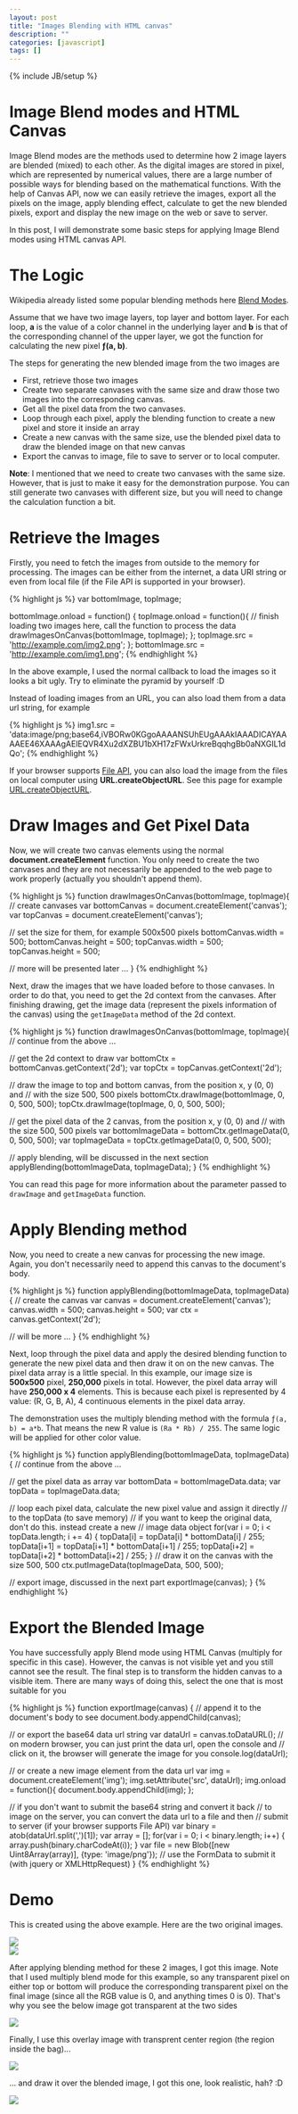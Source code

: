 ```yaml
---
layout: post
title: "Images Blending with HTML canvas"
description: ""
categories: [javascript]
tags: []
---
```

{% include JB/setup %}

<meta property="og:image" content="/files/2014-12-28-image-blending-with-html-canvas/meta.jpg">
<meta property="og:title" content="Images Blending with HTML canvas">

# Image Blend modes and HTML Canvas

Image Blend modes are the methods used to determine how 2 image layers are
blended (mixed) to each other. As the digital images are stored in pixel, which
are represented by numerical values, there are a large number of possible ways
for blending based on the mathematical functions. With the help of Canvas API,
now we can easily retrieve the images, export all the pixels on the image,
apply blending effect, calculate to get the new blended
pixels, export and display the new image on the web or save to server.

In this post, I will demonstrate some basic steps for applying Image Blend modes
using HTML canvas API.

# The Logic

Wikipedia already listed some popular blending methods here
[Blend Modes](http://en.wikipedia.org/wiki/Blend_modes).

Assume that we have two image layers, top layer and bottom layer. For each loop,
**a** is the value of a color channel in the underlying layer and **b** is that
of the corresponding channel of the upper layer, we got the function for
calculating the new pixel **ƒ(a, b)**.

The steps for generating the new blended image from the two images are

- First, retrieve those two images
- Create two separate canvases with the same size and draw those two images into
the corresponding canvas.
- Get all the pixel data from the two canvases.
- Loop through each pixel, apply the blending function to create a new pixel and
store it inside an array
- Create a new canvas with the same size, use the blended pixel data to draw the
blended image on that new canvas
- Export the canvas to image, file to save to server or to local computer.

**Note**: I mentioned that we need to create two canvases with the same size.
However, that is just to make it easy for the demonstration purpose. You can
still generate two canvases with different size, but you will need to change the
calculation function a bit.

<!-- more -->

# Retrieve the Images

Firstly, you need to fetch the images from outside to the memory for processing.
The images can be either from the internet, a data URI string or even from local
file (if the File API is supported in your browser).

{% highlight js %}
var bottomImage, topImage;

bottomImage.onload = function() {
  topImage.onload = function(){
    // finish loading two images here, call the function to process the data
    drawImagesOnCanvas(bottomImage, topImage);
  };
  topImage.src = 'http://example.com/img2.png';
};
bottomImage.src = 'http://example.com/img1.png';
{% endhighlight %}

In the above example, I used the normal callback to load the images so it looks
a bit ugly. Try to eliminate the pyramid by yourself :D

Instead of loading images from an URL, you can also load them from a data url
string, for example

{% highlight js %}
img1.src = 'data:image/png;base64,iVBORw0KGgoAAAANSUhEUgAAAkIAAADICAYAAAAEE46XAAAgAElEQVR4Xu2dXZBU1bXH17zFWxUrkreBqqhgBb0aNXGIL1dQo';
{% endhighlight %}

If your browser supports
[File API](https://developer.mozilla.org/en-US/docs/Web/API/File), you can also
load the image from the files on local computer using **URL.createObjectURL**.
See this page for example
[URL.createObjectURL](https://developer.mozilla.org/en-US/docs/Web/API/URL.createObjectURL).

# Draw Images and Get Pixel Data

Now, we will create two canvas elements using the normal
**document.createElement** function. You only need to create the two canvases
and they are not necessarily be appended to the web page to work properly
(actually you shouldn't append them).

{% highlight js %}
function drawImagesOnCanvas(bottomImage, topImage){
  // create canvases
  var bottomCanvas = document.createElement('canvas');
  var topCanvas = document.createElement('canvas');

  // set the size for them, for example 500x500 pixels
  bottomCanvas.width = 500;
  bottomCanvas.height = 500;
  topCanvas.width = 500;
  topCanvas.height = 500;

  // more will be presented later
  ...
}
{% endhighlight %}

Next, draw the images that we have loaded before to those canvases. In order to
do that, you need to get the 2d context from the canvases. After finishing
drawing, get the image data (represent the pixels information of the canvas)
using the `getImageData` method of the 2d context.

{% highlight js %}
function drawImagesOnCanvas(bottomImage, topImage){
  // continue from the above
  ...

  // get the 2d context to draw
  var bottomCtx = bottomCanvas.getContext('2d');
  var topCtx = topCanvas.getContext('2d');

  // draw the image to top and bottom canvas, from the position x, y (0, 0) and
  // with the size 500, 500 pixels
  bottomCtx.drawImage(bottomImage, 0, 0, 500, 500);
  topCtx.drawImage(topImage, 0, 0, 500, 500);

  // get the pixel data of the 2 canvas, from the position x, y (0, 0) and
  // with the size 500, 500 pixels
  var bottomImageData = bottomCtx.getImageData(0, 0, 500, 500);
  var topImageData = topCtx.getImageData(0, 0, 500, 500);

  // apply blending, will be discussed in the next section
  applyBlending(bottomImageData, topImageData);
}
{% endhighlight %}

You can read this page for more information about the parameter passed to
`drawImage` and `getImageData` function.

# Apply Blending method

Now, you need to create a new canvas for processing the new image. Again, you
don't necessarily need to append this canvas to the document's body.

{% highlight js %}
function applyBlending(bottomImageData, topImageData) {
  // create the canvas
  var canvas = document.createElement('canvas');
  canvas.width = 500;
  canvas.height = 500;
  var ctx = canvas.getContext('2d');

  // will be more
  ...
}
{% endhighlight %}

Next, loop through the pixel data and apply the desired blending function to
generate the new pixel data and then draw it on on the new canvas. The
pixel data array is a little special. In this example, our image size is **500x500**
pixel, **250,000** pixels in total. However, the pixel data array will have
**250,000 x 4** elements. This is because each pixel is represented by 4 value:
(R, G, B, A), 4 continuous elements in the pixel data array.

The demonstration uses the multiply blending method with the formula
`ƒ(a, b) = a*b`. That means the new R value is `(Ra * Rb) / 255`. The same logic
will be applied for other color value.

{% highlight js %}
function applyBlending(bottomImageData, topImageData) {
  // continue from the above
  ...

  // get the pixel data as array
  var bottomData = bottomImageData.data;
  var topData = topImageData.data;

  // loop each pixel data, calculate the new pixel value and assign it directly
  // to the topData (to save memory)
  // if you want to keep the original data, don't do this. instead create a new
  // image data object
  for(var i = 0; i < topData.length; i += 4) {
    topData[i] = topData[i] * bottomData[i] / 255;
    topData[i+1] = topData[i+1] * bottomData[i+1] / 255;
    topData[i+2] = topData[i+2] * bottomData[i+2] / 255;
  }
  // draw it on the canvas with the size 500, 500
  ctx.putImageData(topImageData, 500, 500);

  // export image, discussed in the next part
  exportImage(canvas);
}
{% endhighlight %}

# Export the Blended Image

You have successfully apply Blend mode using HTML Canvas (multiply for specific
in this case). However, the canvas is not visible yet and you still cannot see
the result. The final step is to transform the hidden canvas to a visible item.
There are many ways of doing this, select the one that is most suitable for you

{% highlight js %}
function exportImage(canvas) {
  // append it to the document's body to see
  document.body.appendChild(canvas);

  // or export the base64 data url string
  var dataUrl = canvas.toDataURL();
  // on modern browser, you can just print the data url, open the console and
  // click on it, the browser will generate the image for you
  console.log(dataUrl);

  // or create a new image element from the data url
  var img = document.createElement('img');
  img.setAttribute('src', dataUrl);
  img.onload = function(){
    document.body.appendChild(img);
  };

  // if you don't want to submit the base64 string and convert it back
  // to image on the server, you can convert the data url to a file and then
  // submit to server (if your browser supports File API)
  var binary = atob(dataUrl.split(',')[1]);
  var array = [];
  for(var i = 0; i < binary.length; i++) {
    array.push(binary.charCodeAt(i));
  }
  var file = new Blob([new Uint8Array(array)], {type: 'image/png'});
  // use the FormData to submit it (with jquery or XMLHttpRequest)
}
{% endhighlight %}

# Demo

This is created using the above example. Here are the two original images.

<div class="text-center">
<img src="/files/2014-12-28-image-blending-with-html-canvas/top.png" />
</div>

<div class="text-center">
<img src="/files/2014-12-28-image-blending-with-html-canvas/bottom.png" />
</div>

After applying blending method for these 2 images, I got this image. Note that I
used multiply blend mode for this example, so any transparent pixel on either
top or bottom will produce the corresponding transparent pixel on the final
image (since all the RGB value is 0, and anything times 0 is 0). That's why you
see the below image got transparent at the two sides

<div class="text-center">
<img src="/files/2014-12-28-image-blending-with-html-canvas/blend.png" />
</div>

Finally, I use this overlay image with transprent center region (the region inside
the bag)...

<div class="text-center">
<img src="/files/2014-12-28-image-blending-with-html-canvas/overlay.png" />
</div>

... and draw it over the blended image, I got this one, look realistic, hah? :D

<div class="text-center">
<img src="/files/2014-12-28-image-blending-with-html-canvas/final.png" />
</div>
